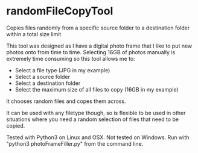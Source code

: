 # randomFileCopyTool
Copies files randomly from a specific source folder to a destination folder within a total size limit

This tool was designed as I have a digital photo frame that I like to put new photos onto from time to time.
Selecting 16GB of photos manually is extremely time consuming so this tool allows me to:
- Select a file type (JPG in my example)
- Select a source folder
- Select a destination folder
- Select the maximum size of all files to copy (16GB in my example)

It chooses random files and copes them across.

It can be used with any filetype though, so is flexible to be used in other situations where you need a random selection of files that need to be copied.

Tested with Python3 on Linux and OSX.  Not tested on Windows.
Run with "python3 photoFrameFiller.py" from the command line.
